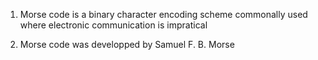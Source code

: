 1. Morse code is a binary character encoding scheme commonally used where electronic communication is impratical

2. Morse code was developped by Samuel F. B. Morse

